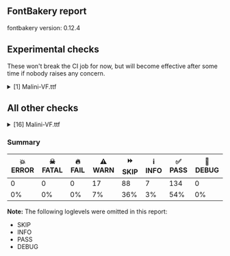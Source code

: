 ## FontBakery report

fontbakery version: 0.12.4



## Experimental checks

These won't break the CI job for now, but will become effective after some time if nobody raises any concern.


<details><summary>[1] Malini-VF.ttf</summary>
<div>
<details>
    <summary>⚠️ <b>WARN</b> Validate location, size and resolution of article images. <a href="https://fontbakery.readthedocs.io/en/stable/fontbakery/checks/googlefonts.article.html#"></a></summary>
    <div>


> 
> The purpose of this check is to ensure images (either raster or vector files)
> are placed on the correct directory (an `images` subdirectory inside `article`) and
> they they are not excessively large in filesize and resolution.
> 
> These constraints are loosely based on infrastructure limitations under
> default configurations.
> 




> Original proposal: https://github.com/fonttools/fontbakery/issues/4594





* ⚠️ **WARN** <p>Family metadata at fonts/Malini/ttf-variable does not have an article.</p>
 [code: lacks-article]



</div>
</details>
</div>
</details>




## All other checks



<details><summary>[16] Malini-VF.ttf</summary>
<div>
<details>
    <summary>⚠️ <b>WARN</b> Check glyphs in mark glyph class are non-spacing. <a href="https://fontbakery.readthedocs.io/en/stable/fontbakery/checks/opentype.gdef.html#"></a></summary>
    <div>


> 
> Glyphs in the GDEF mark glyph class should be non-spacing.
> 
> Spacing glyphs in the GDEF mark glyph class may have incorrect anchor
> positioning that was only intended for building composite glyphs during design.
> 




> Original proposal: https://github.com/fonttools/fontbakery/issues/2877





* ⚠️ **WARN** <p>The following spacing glyphs may be in the GDEF mark glyph class by mistake:
acutecmb (U+0301), brevecmb (U+0306), caroncmb (U+030C), cedillacmb (U+0327), circumflexcmb (U+0302), commaaccent (U+0326), commaturnedabovecmb (U+0312), dieresiscmb (U+0308), dotaccentcmb (U+0307), gravecmb (U+0300), hungarumlautcmb (U+030B), macroncmb (U+0304), ml_candrabindu (U+0D01), ml_circular_virama (U+0D3C), ml_combining_anusvara_above (U+0D00), ml_vertical_bar_virama (U+0D3B), ml_virama (U+0D4D), ogonekcmb (U+0328), ringcmb (U+030A) and tildecmb (U+0303)</p>
 [code: spacing-mark-glyphs]



</div>
</details>

<details>
    <summary>⚠️ <b>WARN</b> Check mark characters are in GDEF mark glyph class. <a href="https://fontbakery.readthedocs.io/en/stable/fontbakery/checks/opentype.gdef.html#"></a></summary>
    <div>


> 
> Mark characters should be in the GDEF mark glyph class.
> 




> Original proposal: https://github.com/fonttools/fontbakery/issues/2877





* ⚠️ **WARN** <p>The following mark characters could be in the GDEF mark glyph class:
ml_sign_u (U+0D41), ml_sign_uu (U+0D42), ml_sign_vocalic_l (U+0D62), ml_sign_vocalic_ll (U+0D63), ml_sign_vocalic_r (U+0D43), ml_sign_vocalic_rr (U+0D44), uni951 (U+0951) and uni952 (U+0952)</p>
 [code: mark-chars]



</div>
</details>

<details>
    <summary>⚠️ <b>WARN</b> Check GDEF mark glyph class doesn't have characters that are not marks. <a href="https://fontbakery.readthedocs.io/en/stable/fontbakery/checks/opentype.gdef.html#"></a></summary>
    <div>


> 
> Glyphs in the GDEF mark glyph class become non-spacing and may be repositioned
> if they have mark anchors.
> 
> Only combining mark glyphs should be in that class. Any non-mark glyph
> must not be in that class, in particular spacing glyphs.
> 




> Original proposal: https://github.com/fonttools/fontbakery/issues/2877





* ⚠️ **WARN** <p>The following non-mark characters should not be in the GDEF mark glyph class:
U+0D4E</p>
 [code: non-mark-chars]



</div>
</details>

<details>
    <summary>⚠️ <b>WARN</b> Check accent of Lcaron, dcaron, lcaron, tcaron <a href="https://fontbakery.readthedocs.io/en/stable/fontbakery/checks/universal.html#"></a></summary>
    <div>


> 
> Lcaron, dcaron, lcaron, tcaron should NOT be composed with quoteright
> or quotesingle or comma or caron(comb). It should be composed with a
> distinctive glyph which doesn't look like an apostrophe.
> 
> Source:
> https://ilovetypography.com/2009/01/24/on-diacritics/
> http://diacritics.typo.cz/index.php?id=5
> https://www.typotheque.com/articles/lcaron
> 




> Original proposal: https://github.com/fonttools/fontbakery/issues/3308







* ⚠️ **WARN** <p>dcaron is decomposed and therefore could not be checked. Please check manually.</p>
 [code: decomposed-outline]



</div>
</details>

<details>
    <summary>⚠️ <b>WARN</b> Check math signs have the same width. <a href="https://fontbakery.readthedocs.io/en/stable/fontbakery/checks/universal.html#"></a></summary>
    <div>


> 
> It is a common practice to have math signs sharing the same width
> (preferably the same width as tabular figures accross the entire font family).
> 
> This probably comes from the will to avoid additional tabular math signs
> knowing that their design can easily share the same width.
> 




> Original proposal: https://github.com/fonttools/fontbakery/issues/3832





* ⚠️ **WARN** <p>The most common width is 424 among a set of 5 math glyphs.
The following math glyphs have a different width, though:</p>
<p>Width = 326:
less, greater</p>
<p>Width = 488:
multiply</p>
<p>Width = 535:
divide</p>
 [code: width-outliers]



</div>
</details>

<details>
    <summary>⚠️ <b>WARN</b> Check correctness of STAT table strings <a href="https://fontbakery.readthedocs.io/en/stable/fontbakery/checks/universal.html#"></a></summary>
    <div>


> 
> On the STAT table, the "Italic" keyword must not be used on AxisValues
> for variation axes other than 'ital'.
> 




> Original proposal: https://github.com/fonttools/fontbakery/issues/2863





* ⚠️ **WARN** <p>The following AxisValue entries on the STAT table should not contain &quot;Italic&quot;:
['nameID 282: Italic']</p>
<p><em>Overridden</em>: This check was originally a FAIL but was
overridden by the configuration file.</p>
 [code: bad-italic]



</div>
</details>

<details>
    <summary>⚠️ <b>WARN</b> Glyph names are all valid? <a href="https://fontbakery.readthedocs.io/en/stable/fontbakery/checks/universal.html#"></a></summary>
    <div>


> 
> Microsoft's recommendations for OpenType Fonts states the following:
> 
> 'NOTE: The PostScript glyph name must be no longer than 31 characters,
> include only uppercase or lowercase English letters, European digits,
> the period or the underscore, i.e. from the set `[A-Za-z0-9_.]` and
> should start with a letter, except the special glyph name `.notdef`
> which starts with a period.'
> 
> https://learn.microsoft.com/en-us/typography/opentype/otspec181/recom#-post--table
> 
> 
> In practice, though, particularly in modern environments, glyph names
> can be as long as 63 characters.
> 
> According to the "Adobe Glyph List Specification" available at:
> 
> https://github.com/adobe-type-tools/agl-specification
> 




> Original proposal: legacy:check/058
> See also: https://github.com/fonttools/fontbakery/issues/2832





* ⚠️ **WARN** <p>The following glyph names may be too long for some legacy systems which may expect a maximum 31-characters length limit:
ml_da_virama_dha_virama_ra_sign_u, ml_da_virama_dha_virama_ra_sign_uu, ml_fraction_one_one_hundred_and_sixtieth, ml_ga_virama_da_virama_dha_sign_u, ml_ga_virama_da_virama_dha_sign_uu, ml_ga_virama_da_virama_dha_virama_ra, ml_ga_virama_da_virama_dha_virama_ra_sign_u, ml_ga_virama_da_virama_dha_virama_ra_sign_uu, ml_ka_virama_ka_virama_ra_sign_u, ml_ka_virama_ka_virama_ra_sign_uu, ml_ka_virama_ta_virama_ra_sign_u, ml_ka_virama_ta_virama_ra_sign_uu, ml_ma_virama_pa_virama_ra_sign_u, ml_ma_virama_pa_virama_ra_sign_uu, ml_na_virama_da_virama_ra_sign_u, ml_na_virama_da_virama_ra_sign_uu, ml_na_virama_dha_virama_ra_sign_u, ml_na_virama_dha_virama_ra_sign_uu, ml_na_virama_ta_virama_ra_sign_u, ml_na_virama_ta_virama_ra_sign_uu, ml_nga_virama_ka_virama_ra_sign_u, ml_nga_virama_ka_virama_ra_sign_uu, ml_nna_virama_tta_virama_ra_sign_u, ml_nna_virama_tta_virama_ra_sign_uu, ml_ta_virama_sa_virama_ra_sign_u, ml_ta_virama_sa_virama_ra_sign_uu, ml_ta_virama_ta_virama_ra_sign_u and ml_ta_virama_ta_virama_ra_sign_uu</p>
 [code: legacy-long-names]



</div>
</details>

<details>
    <summary>⚠️ <b>WARN</b> Check for codepoints not covered by METADATA subsets. <a href="https://fontbakery.readthedocs.io/en/stable/fontbakery/checks/googlefonts.subsets.html#"></a></summary>
    <div>


> 
> This check ensures that all encoded glyphs in the font are covered by a
> subset declared in the METADATA.pb. Google Fonts splits the font into
> a set of subset fonts based on the contents of the `subsets` field and
> the subset definitions in the `glyphsets` repository.
> 
> Any encoded glyphs which are not by any of these subset definitions
> will not be served in the subsetted fonts, and so will be unreachable to
> the end user.
> 




> Original proposal: https://github.com/fonttools/fontbakery/issues/4097
> See also: https://github.com/fonttools/fontbakery/pull/4273





* ⚠️ **WARN** <p>The following codepoints supported by the font are not covered by
any subsets defined in the font's metadata file, and will never
be served. You can solve this by either manually adding additional
subset declarations to METADATA.pb, or by editing the glyphset
definitions.</p>
<ul>
<li>U+02C7 CARON: try adding one of: canadian-aboriginal, yi, tifinagh</li>
<li>U+02D8 BREVE: try adding one of: canadian-aboriginal, yi</li>
<li>U+02D9 DOT ABOVE: try adding one of: canadian-aboriginal, yi</li>
<li>U+02DB OGONEK: try adding one of: canadian-aboriginal, yi</li>
<li>U+02DD DOUBLE ACUTE ACCENT: not included in any glyphset definition</li>
<li>U+0302 COMBINING CIRCUMFLEX ACCENT: try adding one of: cherokee, coptic, math, tifinagh</li>
<li>U+0306 COMBINING BREVE: try adding one of: old-permic, tifinagh</li>
<li>U+030A COMBINING RING ABOVE: try adding syriac</li>
<li>U+030B COMBINING DOUBLE ACUTE ACCENT: try adding one of: cherokee, osage</li>
<li>U+030C COMBINING CARON: try adding one of: cherokee, tai-le</li>
<li>U+0312 COMBINING TURNED COMMA ABOVE: not included in any glyphset definition</li>
<li>U+0326 COMBINING COMMA BELOW: not included in any glyphset definition</li>
<li>U+0327 COMBINING CEDILLA: not included in any glyphset definition</li>
<li>U+0328 COMBINING OGONEK: not included in any glyphset definition</li>
<li>U+2E42 DOUBLE LOW-REVERSED-9 QUOTATION MARK: not included in any glyphset definition</li>
</ul>
<p>Or you can add the above codepoints to one of the subsets supported by the font: <code>cyrillic-ext</code>, <code>greek-ext</code>, <code>latin</code>, <code>latin-ext</code>, <code>malayalam</code></p>
 [code: unreachable-subsetting]



</div>
</details>

<details>
    <summary>⚠️ <b>WARN</b> Shapes languages in all GF glyphsets. <a href="https://fontbakery.readthedocs.io/en/stable/fontbakery/checks/googlefonts.glyphset.html#"></a></summary>
    <div>


> 
> This check uses a heuristic to determine which GF glyphsets a font supports.
> Then it checks the font for correct shaping behaviour for all languages in
> those glyphsets.
> 




> Original proposal: https://github.com/googlefonts/fontbakery/issues/4147





* ⚠️ **WARN** <p>GF_Latin_Core glyphset:</p>
<table>
<thead>
<tr>
<th align="left">Language</th>
<th align="left">FAIL messages</th>
</tr>
</thead>
<tbody>
<tr>
<td align="left">nl_Latn (Dutch)</td>
<td align="left">Shaper didn't attach acutecmb to j</td>
</tr>
<tr>
<td align="left">^</td>
<td align="left">Shaper didn't attach acutecmb to J</td>
</tr>
</tbody>
</table>
<p><em>Overridden</em>: This check was originally a FAIL but was
overridden by the configuration file.</p>
 [code: failed-language-shaping]



</div>
</details>

<details>
    <summary>⚠️ <b>WARN</b> Checking file is named canonically. <a href="https://fontbakery.readthedocs.io/en/stable/fontbakery/checks/googlefonts.html#"></a></summary>
    <div>


> 
> A font's filename must be composed as "<familyname>-<stylename>.ttf":
> 
> - Nunito-Regular.ttf
> 
> - Oswald-BoldItalic.ttf
> 
> 
> Variable fonts must list the axis tags in alphabetical order in
> square brackets and separated by commas:
> 
> - Roboto[wdth,wght].ttf
> 
> - Familyname-Italic[wght].ttf
> 




> Original proposal: legacy:check/001





* ⚠️ **WARN** <p>Expected &quot;Malini[opsz,slnt,wdth,wght].ttf. Got Malini-VF.ttf.</p>
<p><em>Overridden</em>: This check was originally a FAIL but was
overridden by the configuration file.</p>
 [code: bad-filename]



</div>
</details>

<details>
    <summary>⚠️ <b>WARN</b> Check variable font instances <a href="https://fontbakery.readthedocs.io/en/stable/fontbakery/checks/googlefonts.varfont.html#"></a></summary>
    <div>


> 
> Check a font's fvar instance coordinates comply with our guidelines:
> https://googlefonts.github.io/gf-guide/variable.html#fvar-instances
> 




> Original proposal: https://github.com/fonttools/fontbakery/pull/3800





* ⚠️ **WARN** <p>fvar instances are incorrect:</p>
<ul>
<li>Add missing instances</li>
<li>Delete additional instances</li>
</ul>
<table>
<thead>
<tr>
<th align="left">Name</th>
<th align="left">current</th>
<th align="left">expected</th>
</tr>
</thead>
<tbody>
<tr>
<td align="left">Text</td>
<td align="left">wght=400.0, wdth=100.0, slnt=0.0, opsz=10.0</td>
<td align="left">N/A</td>
</tr>
<tr>
<td align="left">SemiCondensed</td>
<td align="left">wght=400.0, wdth=87.5, slnt=0.0, opsz=12.0</td>
<td align="left">N/A</td>
</tr>
<tr>
<td align="left">Display</td>
<td align="left">wght=400.0, wdth=100.0, slnt=0.0, opsz=48.0</td>
<td align="left">N/A</td>
</tr>
<tr>
<td align="left">SemiExpanded</td>
<td align="left">wght=400.0, wdth=112.5, slnt=0.0, opsz=12.0</td>
<td align="left">N/A</td>
</tr>
<tr>
<td align="left">Expanded</td>
<td align="left">wght=400.0, wdth=125.0, slnt=0.0, opsz=12.0</td>
<td align="left">N/A</td>
</tr>
<tr>
<td align="left">Black Oblique</td>
<td align="left">wght=900.0, wdth=100.0, slnt=-12.0, opsz=12.0</td>
<td align="left">N/A</td>
</tr>
<tr>
<td align="left">Condensed</td>
<td align="left">wght=400.0, wdth=75.0, slnt=0.0, opsz=12.0</td>
<td align="left">N/A</td>
</tr>
<tr>
<td align="left">Oblique</td>
<td align="left">wght=400.0, wdth=100.0, slnt=-12.0, opsz=12.0</td>
<td align="left">N/A</td>
</tr>
<tr>
<td align="left">Thin Italic</td>
<td align="left">N/A</td>
<td align="left">wght=100.0, wdth=100.0, slnt=-12.0, opsz=12.0</td>
</tr>
<tr>
<td align="left">Thin</td>
<td align="left">wght=100.0, wdth=100.0, slnt=0.0, opsz=12.0</td>
<td align="left">wght=100.0, wdth=100.0, slnt=0.0, opsz=12.0</td>
</tr>
<tr>
<td align="left">ExtraLight Italic</td>
<td align="left">N/A</td>
<td align="left">wght=200.0, wdth=100.0, slnt=-12.0, opsz=12.0</td>
</tr>
<tr>
<td align="left">ExtraLight</td>
<td align="left">wght=200.0, wdth=100.0, slnt=0.0, opsz=12.0</td>
<td align="left">wght=200.0, wdth=100.0, slnt=0.0, opsz=12.0</td>
</tr>
<tr>
<td align="left">Light Italic</td>
<td align="left">N/A</td>
<td align="left">wght=300.0, wdth=100.0, slnt=-12.0, opsz=12.0</td>
</tr>
<tr>
<td align="left">Light</td>
<td align="left">wght=300.0, wdth=100.0, slnt=0.0, opsz=12.0</td>
<td align="left">wght=300.0, wdth=100.0, slnt=0.0, opsz=12.0</td>
</tr>
<tr>
<td align="left">Italic</td>
<td align="left">N/A</td>
<td align="left">wght=400.0, wdth=100.0, slnt=-12.0, opsz=12.0</td>
</tr>
<tr>
<td align="left">Regular</td>
<td align="left">wght=400.0, wdth=100.0, slnt=0.0, opsz=12.0</td>
<td align="left">wght=400.0, wdth=100.0, slnt=0.0, opsz=12.0</td>
</tr>
<tr>
<td align="left">Medium Italic</td>
<td align="left">N/A</td>
<td align="left">wght=500.0, wdth=100.0, slnt=-12.0, opsz=12.0</td>
</tr>
<tr>
<td align="left">Medium</td>
<td align="left">wght=500.0, wdth=100.0, slnt=0.0, opsz=12.0</td>
<td align="left">wght=500.0, wdth=100.0, slnt=0.0, opsz=12.0</td>
</tr>
<tr>
<td align="left">SemiBold Italic</td>
<td align="left">N/A</td>
<td align="left">wght=600.0, wdth=100.0, slnt=-12.0, opsz=12.0</td>
</tr>
<tr>
<td align="left">SemiBold</td>
<td align="left">wght=600.0, wdth=100.0, slnt=0.0, opsz=12.0</td>
<td align="left">wght=600.0, wdth=100.0, slnt=0.0, opsz=12.0</td>
</tr>
<tr>
<td align="left">Bold Italic</td>
<td align="left">N/A</td>
<td align="left">wght=700.0, wdth=100.0, slnt=-12.0, opsz=12.0</td>
</tr>
<tr>
<td align="left">Bold</td>
<td align="left">wght=700.0, wdth=100.0, slnt=0.0, opsz=12.0</td>
<td align="left">wght=700.0, wdth=100.0, slnt=0.0, opsz=12.0</td>
</tr>
<tr>
<td align="left">ExtraBold Italic</td>
<td align="left">N/A</td>
<td align="left">wght=800.0, wdth=100.0, slnt=-12.0, opsz=12.0</td>
</tr>
<tr>
<td align="left">ExtraBold</td>
<td align="left">wght=800.0, wdth=100.0, slnt=0.0, opsz=12.0</td>
<td align="left">wght=800.0, wdth=100.0, slnt=0.0, opsz=12.0</td>
</tr>
<tr>
<td align="left">Black Italic</td>
<td align="left">N/A</td>
<td align="left">wght=900.0, wdth=100.0, slnt=-12.0, opsz=12.0</td>
</tr>
<tr>
<td align="left">Black</td>
<td align="left">wght=900.0, wdth=100.0, slnt=0.0, opsz=12.0</td>
<td align="left">wght=900.0, wdth=100.0, slnt=0.0, opsz=12.0</td>
</tr>
</tbody>
</table>
<p><em>Overridden</em>: This check was originally a FAIL but was
overridden by the configuration file.</p>
 [code: bad-fvar-instances]



</div>
</details>

<details>
    <summary>⚠️ <b>WARN</b> Is there kerning info for non-ligated sequences? <a href="https://fontbakery.readthedocs.io/en/stable/fontbakery/checks/googlefonts.gpos.html#"></a></summary>
    <div>


> 
> Fonts with ligatures should have kerning on the corresponding non-ligated
> sequences for text where ligatures aren't used
> (eg https://github.com/impallari/Raleway/issues/14).
> 




> Original proposal: https://github.com/fonttools/fontbakery/issues/1145





* ⚠️ **WARN** <p>GPOS table lacks kerning info for the following non-ligated sequences:</p>
<pre><code>- f + f

- f + i

- f + t

- i + j

- t + t
</code></pre>
 [code: lacks-kern-info]



</div>
</details>

<details>
    <summary>⚠️ <b>WARN</b> Are there caret positions declared for every ligature? <a href="https://fontbakery.readthedocs.io/en/stable/fontbakery/checks/googlefonts.gdef.html#"></a></summary>
    <div>


> 
> All ligatures in a font must have corresponding caret (text cursor) positions
> defined in the GDEF table, otherwhise, users may experience issues with
> caret rendering.
> 
> If using GlyphsApp or UFOs, ligature carets can be defined as anchors with
> names starting with `caret_`. These can be compiled with fontmake as of
> version v2.4.0.
> 




> Original proposal: https://github.com/fonttools/fontbakery/issues/1225





* ⚠️ **WARN** <p>This font lacks caret position values for ligature glyphs on its GDEF table.</p>
 [code: lacks-caret-pos]



</div>
</details>

<details>
    <summary>⚠️ <b>WARN</b> Ensure variable fonts include an avar table. <a href="https://fontbakery.readthedocs.io/en/stable/fontbakery/checks/googlefonts.varfont.html#"></a></summary>
    <div>


> 
> Most variable fonts should include an avar table to correctly define
> axes progression rates.
> 
> For example, a weight axis from 0% to 100% doesn't map directly to 100 to 1000,
> because a 10% progression from 0% may be too much to define the 200,
> while 90% may be too little to define the 900.
> 
> If the progression rates of axes is linear, this check can be ignored.
> Fontmake will also skip adding an avar table if the progression rates
> are linear. However, we still recommend designers visually proof each
> instance is at the expected weight, width etc.
> 




> Original proposal: https://github.com/fonttools/fontbakery/issues/3100





* ⚠️ **WARN** <p>This variable font does not have an avar table.</p>
 [code: missing-avar]



</div>
</details>

<details>
    <summary>⚠️ <b>WARN</b> Ensure fonts have ScriptLangTags declared on the 'meta' table. <a href="https://fontbakery.readthedocs.io/en/stable/fontbakery/checks/googlefonts.meta.html#"></a></summary>
    <div>


> 
> The OpenType 'meta' table originated at Apple. Microsoft added it to OT with
> just two DataMap records:
> 
> - dlng: comma-separated ScriptLangTags that indicate which scripts,
> or languages and scripts, with possible variants, the font is designed for.
> 
> - slng: comma-separated ScriptLangTags that indicate which scripts,
> or languages and scripts, with possible variants, the font supports.
> 
> 
> The slng structure is intended to describe which languages and scripts the
> font overall supports. For example, a Traditional Chinese font that also
> contains Latin characters, can indicate Hant,Latn, showing that it supports
> Hant, the Traditional Chinese variant of the Hani script, and it also
> supports the Latn script.
> 
> The dlng structure is far more interesting. A font may contain various glyphs,
> but only a particular subset of the glyphs may be truly "leading" in the design,
> while other glyphs may have been included for technical reasons. Such a
> Traditional Chinese font could only list Hant there, showing that it’s designed
> for Traditional Chinese, but the font would omit Latn, because the developers
> don’t think the font is really recommended for purely Latin-script use.
> 
> The tags used in the structures can comprise just script, or also language
> and script. For example, if a font has Bulgarian Cyrillic alternates in the
> locl feature for the cyrl BGR OT languagesystem, it could also indicate in
> dlng explicitly that it supports bul-Cyrl. (Note that the scripts and languages
> in meta use the ISO language and script codes, not the OpenType ones).
> 
> This check ensures that the font has the meta table containing the
> slng and dlng structures.
> 
> All families in the Google Fonts collection should contain the 'meta' table.
> Windows 10 already uses it when deciding on which fonts to fall back to.
> The Google Fonts API and also other environments could use the data for
> smarter filtering. Most importantly, those entries should be added
> to the Noto fonts.
> 
> In the font making process, some environments store this data in external
> files already. But the meta table provides a convenient way to store this
> inside the font file, so some tools may add the data, and unrelated tools
> may read this data. This makes the solution much more portable and universal.
> 




> Original proposal: https://github.com/fonttools/fontbakery/issues/3349





* ⚠️ **WARN** <p>This font file does not have a 'meta' table.</p>
 [code: lacks-meta-table]



</div>
</details>

<details>
    <summary>⚠️ <b>WARN</b> Validate STAT particle names and values match the fallback names in GFAxisRegistry. <a href="https://fontbakery.readthedocs.io/en/stable/fontbakery/checks/googlefonts.axisregistry.html#"></a></summary>
    <div>


> 
> Check that particle names and values on STAT table match the fallback names
> in each axis entry at the Google Fonts Axis Registry, available at
> https://github.com/google/fonts/tree/main/axisregistry
> 




> Original proposal: https://github.com/fonttools/fontbakery/issues/3022





* ⚠️ **WARN** <p>On the font variation axis 'slnt', the name 'Upright' is not among the expected ones (Default) according to the Google Fonts Axis Registry.</p>
<p><em>Overridden</em>: This check was originally a FAIL but was
overridden by the configuration file.</p>
 [code: invalid-name]



* ⚠️ **WARN** <p>On the font variation axis 'slnt', the name 'Italic' is not among the expected ones (Default) according to the Google Fonts Axis Registry.</p>
<p><em>Overridden</em>: This check was originally a FAIL but was
overridden by the configuration file.</p>
 [code: invalid-name]



</div>
</details>
</div>
</details>




### Summary

| 💥 ERROR | ☠ FATAL | 🔥 FAIL | ⚠️ WARN | ⏩ SKIP | ℹ️ INFO | ✅ PASS | 🔎 DEBUG | 
| ---|---|---|---|---|---|---|---|
| 0 | 0 | 0 | 17 | 88 | 7 | 134 | 0 | 
| 0% | 0% | 0% | 7% | 36% | 3% | 54% | 0% | 



**Note:** The following loglevels were omitted in this report:


* SKIP
* INFO
* PASS
* DEBUG
